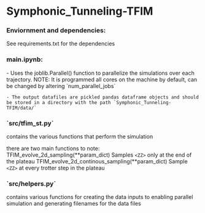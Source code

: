 # Symphonic_Tunneling-TFIM
<h3>Enviornment and dependencies:</h3>
<p>
    See requirements.txt for the dependencies
</p>

<h3>main.ipynb: </h3>
<p>
    - Uses the joblib.Parallel() function to parallelize the simulations over each trajectory.
       NOTE: It is programmed all cores on the machine by default, can be changed by altering `num_parallel_jobs`

    - The output datafiles are pickled pandas dataframe objects and should be stored in a directory with the path `Symphonic_Tunneling-TFIM/data/`

</p>
<h3> `src/tfim_st.py` </h3>

<p>
contains the various functions that perform the simulation

there are two main functions to note:
    TFIM_evolve_2d_sampling(**param_dict)
        Samples `<ZZ>` only at the end of the plateau
    TFIM_evolve_2d_continous_sampling(**param_dict)
        Sample `<ZZ>` at every trotter step in the plateau
</p>

<h3>`src/helpers.py` </h3>
<p>
contains various functions for creating the data inputs to enabling parallel simulation and generating filenames for the data files
</p>



